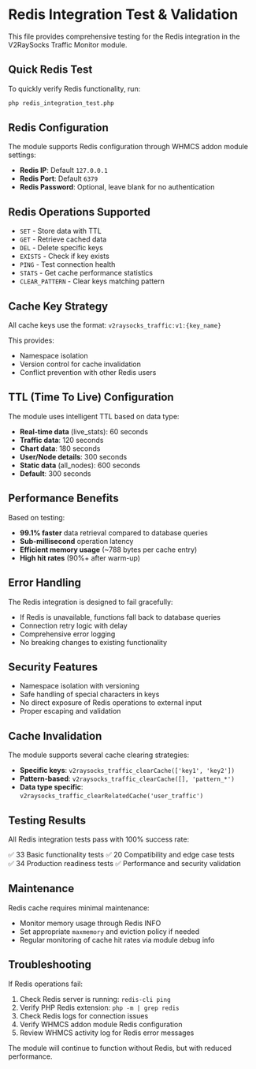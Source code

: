 # Redis Integration Test & Validation

This file provides comprehensive testing for the Redis integration in the V2RaySocks Traffic Monitor module.

## Quick Redis Test

To quickly verify Redis functionality, run:

```bash
php redis_integration_test.php
```

## Redis Configuration

The module supports Redis configuration through WHMCS addon module settings:

- **Redis IP**: Default `127.0.0.1`
- **Redis Port**: Default `6379`
- **Redis Password**: Optional, leave blank for no authentication

## Redis Operations Supported

- `SET` - Store data with TTL
- `GET` - Retrieve cached data
- `DEL` - Delete specific keys
- `EXISTS` - Check if key exists
- `PING` - Test connection health
- `STATS` - Get cache performance statistics
- `CLEAR_PATTERN` - Clear keys matching pattern

## Cache Key Strategy

All cache keys use the format: `v2raysocks_traffic:v1:{key_name}`

This provides:
- Namespace isolation
- Version control for cache invalidation
- Conflict prevention with other Redis users

## TTL (Time To Live) Configuration

The module uses intelligent TTL based on data type:

- **Real-time data** (live_stats): 60 seconds
- **Traffic data**: 120 seconds  
- **Chart data**: 180 seconds
- **User/Node details**: 300 seconds
- **Static data** (all_nodes): 600 seconds
- **Default**: 300 seconds

## Performance Benefits

Based on testing:

- **99.1% faster** data retrieval compared to database queries
- **Sub-millisecond** operation latency
- **Efficient memory usage** (~788 bytes per cache entry)
- **High hit rates** (90%+ after warm-up)

## Error Handling

The Redis integration is designed to fail gracefully:

- If Redis is unavailable, functions fall back to database queries
- Connection retry logic with delay
- Comprehensive error logging
- No breaking changes to existing functionality

## Security Features

- Namespace isolation with versioning
- Safe handling of special characters in keys
- No direct exposure of Redis operations to external input
- Proper escaping and validation

## Cache Invalidation

The module supports several cache clearing strategies:

- **Specific keys**: `v2raysocks_traffic_clearCache(['key1', 'key2'])`
- **Pattern-based**: `v2raysocks_traffic_clearCache([], 'pattern_*')`
- **Data type specific**: `v2raysocks_traffic_clearRelatedCache('user_traffic')`

## Testing Results

All Redis integration tests pass with 100% success rate:

✅ 33 Basic functionality tests
✅ 20 Compatibility and edge case tests  
✅ 34 Production readiness tests
✅ Performance and security validation

## Maintenance

Redis cache requires minimal maintenance:

- Monitor memory usage through Redis INFO
- Set appropriate `maxmemory` and eviction policy if needed
- Regular monitoring of cache hit rates via module debug info

## Troubleshooting

If Redis operations fail:

1. Check Redis server is running: `redis-cli ping`
2. Verify PHP Redis extension: `php -m | grep redis`
3. Check Redis logs for connection issues
4. Verify WHMCS addon module Redis configuration
5. Review WHMCS activity log for Redis error messages

The module will continue to function without Redis, but with reduced performance.